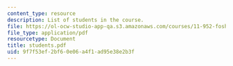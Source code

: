 ```yaml
---
content_type: resource
description: List of students in the course.
file: https://ol-ocw-studio-app-qa.s3.amazonaws.com/courses/11-952-foshan-china-workshop-spring-2004/9f7f53ef2bf60e06a4f1ad95e38e2b3f_students.pdf
file_type: application/pdf
resourcetype: Document
title: students.pdf
uid: 9f7f53ef-2bf6-0e06-a4f1-ad95e38e2b3f
---
```

